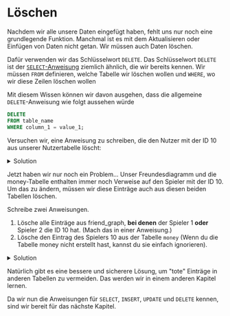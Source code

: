 # Löschen

Nachdem wir alle unsere Daten eingefügt haben, fehlt uns nur noch eine grundlegende Funktion.
Manchmal ist es mit dem Aktualisieren oder Einfügen von Daten nicht getan. Wir müssen auch Daten löschen.

Dafür verwenden wir das Schlüsselwort `DELETE`. Das Schlüsselwort `DELETE` ist der [`SELECT`-Anweisung](dev/private/java/!tutorial/basicsql-pages/docs/de/02/select.md) ziemlich ähnlich, die wir
bereits kennen.
Wir müssen `FROM` definieren, welche Tabelle wir löschen wollen und `WHERE`, wo wir diese Zeilen löschen wollen

Mit diesem Wissen können wir davon ausgehen, dass die allgemeine `DELETE`-Anweisung wie folgt aussehen würde

```sql
DELETE
FROM table_name
WHERE column_1 = value_1; 
```

Versuchen wir, eine Anweisung zu schreiben, die den Nutzer mit der ID 10 aus unserer Nutzertabelle löscht:


<details>
<summary>Solution</summary>

```sql
DELETE
FROM player
WHERE id = 10;
```

</details>

Jetzt haben wir nur noch ein Problem...
Unser Freundesdiagramm und die money-Tabelle enthalten immer noch Verweise auf den Spieler mit der ID 10.
Um das zu ändern, müssen wir diese Einträge auch aus diesen beiden Tabellen löschen.

Schreibe zwei Anweisungen.

1. Lösche alle Einträge aus friend_graph, **bei denen** der Spieler 1 **oder** Spieler 2 die ID 10 hat. (Mach das in einer Anweisung.)
2. Lösche den Eintrag des Spielers 10 aus der Tabelle `money` (Wenn du die Tabelle money nicht erstellt hast, kannst du sie einfach ignorieren).

<details>
<summary>Solution</summary>

   ```sql
DELETE
FROM friend_graph
WHERE player_1 = 10
   OR player_2 = 10;

DELETE
FROM money
WHERE id = 10;
```

</details>
   
Natürlich gibt es eine bessere und sicherere Lösung, um "tote" Einträge in anderen Tabellen zu vermeiden.
Das werden wir in einem anderen Kapitel lernen.

Da wir nun die Anweisungen für `SELECT`, `INSERT`, `UPDATE` und `DELETE` kennen, sind wir bereit für das nächste Kapitel.
